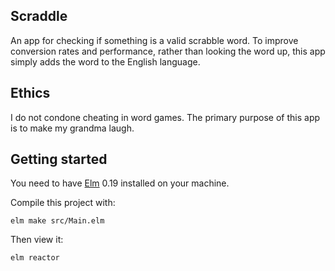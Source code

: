 ## Scraddle
An app for checking if something is a valid scrabble word.
To improve conversion rates and performance, rather than looking the word up,
this app simply adds the word to the English language.

## Ethics
I do not condone cheating in word games. The primary purpose of this app is to make my grandma laugh.

## Getting started

You need to have [Elm](http://elm-lang.org/) 0.19 installed on your machine.

Compile this project with:

    elm make src/Main.elm

Then view it:

    elm reactor
